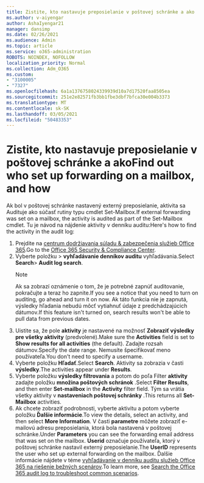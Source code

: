 ```yaml
---
title: Zistite, kto nastavuje preposielanie v poštovej schránke a ako
ms.author: v-aiyengar
author: AshaIyengar21
manager: dansimp
ms.date: 02/26/2021
ms.audience: Admin
ms.topic: article
ms.service: o365-administration
ROBOTS: NOINDEX, NOFOLLOW
localization_priority: Normal
ms.collection: Adm_O365
ms.custom:
- "3100005"
- "7327"
ms.openlocfilehash: 6a1a1376758024339939d10a7d17520faa8505ea
ms.sourcegitcommit: 251e2e82571fb3bb1fbe3dbf7bfca30e004b3373
ms.translationtype: MT
ms.contentlocale: sk-SK
ms.lasthandoff: 03/05/2021
ms.locfileid: "50483353"
---
```

# <a name="find-out-who-set-up-forwarding-on-a-mailbox-and-how"></a><span data-ttu-id="27296-102">Zistite, kto nastavuje preposielanie v poštovej schránke a ako</span><span class="sxs-lookup"><span data-stu-id="27296-102">Find out who set up forwarding on a mailbox, and how</span></span>

<span data-ttu-id="27296-103">Ak bol v poštovej schránke nastavený externý preposielanie, aktivita sa Audituje ako súčasť rutiny typu cmdlet Set-Mailbox.</span><span class="sxs-lookup"><span data-stu-id="27296-103">If external forwarding was set on a mailbox, the activity is audited as part of the Set-Mailbox cmdlet.</span></span> <span data-ttu-id="27296-104">Tu je návod na nájdenie aktivity v denníku auditu:</span><span class="sxs-lookup"><span data-stu-id="27296-104">Here's how to find the activity in the audit log:</span></span>

1. <span data-ttu-id="27296-105">Prejdite na [centrum dodržiavania súladu & zabezpečenia služieb Office 365](https://go.microsoft.com/fwlink/p/?linkid=2077143).</span><span class="sxs-lookup"><span data-stu-id="27296-105">Go to the [Office 365 Security & Compliance Center](https://go.microsoft.com/fwlink/p/?linkid=2077143).</span></span>
1. <span data-ttu-id="27296-106">Vyberte položku >  **vyhľadávanie denníkov auditu** vyhľadávania.</span><span class="sxs-lookup"><span data-stu-id="27296-106">Select **Search**> **Audit log search**.</span></span>
    > [!NOTE]
    > <span data-ttu-id="27296-107">Ak sa zobrazí oznámenie o tom, že je potrebné zapnúť auditovanie, pokračujte a teraz ho zapnite.</span><span class="sxs-lookup"><span data-stu-id="27296-107">If you see a notice that you need to turn on auditing, go ahead and turn it on now.</span></span> <span data-ttu-id="27296-108">Ak táto funkcia nie je zapnutá, výsledky hľadania nebudú môcť vytiahnuť údaje z predchádzajúcich dátumov.</span><span class="sxs-lookup"><span data-stu-id="27296-108">If this feature isn't turned on, search results won't be able to pull data from previous dates.</span></span>
1. <span data-ttu-id="27296-109">Uistite sa, že pole **aktivity** je nastavené na možnosť **Zobraziť výsledky pre všetky aktivity** (predvolené).</span><span class="sxs-lookup"><span data-stu-id="27296-109">Make sure the **Activities** field is set to **Show results for all activities** (the default).</span></span> <span data-ttu-id="27296-110">Zadajte rozsah dátumov.</span><span class="sxs-lookup"><span data-stu-id="27296-110">Specify the date range.</span></span> <span data-ttu-id="27296-111">Nemusíte špecifikovať meno používateľa.</span><span class="sxs-lookup"><span data-stu-id="27296-111">You don't need to specify a username.</span></span>
1. <span data-ttu-id="27296-112">Vyberte položku **Hľadať**.</span><span class="sxs-lookup"><span data-stu-id="27296-112">Select **Search**.</span></span> <span data-ttu-id="27296-113">Aktivity sa zobrazia v časti **výsledky**.</span><span class="sxs-lookup"><span data-stu-id="27296-113">The activities appear under **Results**.</span></span>
1. <span data-ttu-id="27296-114">Vyberte položku **výsledky filtrovania** a potom do poľa Filter **aktivity** zadajte položku **množina poštových schránok** .</span><span class="sxs-lookup"><span data-stu-id="27296-114">Select **Filter Results**, and then enter **Set-mailbox** in the **Activity** filter field.</span></span> <span data-ttu-id="27296-115">Tým sa vrátia všetky aktivity v **nastaveniach poštovej schránky** .</span><span class="sxs-lookup"><span data-stu-id="27296-115">This returns all **Set-Mailbox** activities.</span></span>
1. <span data-ttu-id="27296-116">Ak chcete zobraziť podrobnosti, vyberte aktivitu a potom vyberte položku **Ďalšie informácie**.</span><span class="sxs-lookup"><span data-stu-id="27296-116">To view the details, select an activity, and then select **More Information**.</span></span> <span data-ttu-id="27296-117">V časti **parametre** môžete zobraziť e-mailovú adresu preposielania, ktorá bola nastavená v poštovej schránke.</span><span class="sxs-lookup"><span data-stu-id="27296-117">Under **Parameters** you can see the forwarding email address that was set on the mailbox.</span></span> <span data-ttu-id="27296-118">**Userid** označuje používateľa, ktorý v poštovej schránke nastavil externý preposielanie.</span><span class="sxs-lookup"><span data-stu-id="27296-118">The **UserID** represents the user who set up external forwarding on the mailbox.</span></span>
<span data-ttu-id="27296-119">Ďalšie informácie nájdete v téme [vyhľadávanie v denníku auditu služieb Office 365 na riešenie bežných scenárov](https://go.microsoft.com/fwlink/?linkid=2103944).</span><span class="sxs-lookup"><span data-stu-id="27296-119">To learn more, see [Search the Office 365 audit log to troubleshoot common scenarios](https://go.microsoft.com/fwlink/?linkid=2103944).</span></span>
